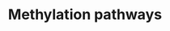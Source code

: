 ---
annotations:
- id: PW:0000432
  parent: regulatory pathway
  type: Pathway Ontology
  value: protein modification pathway
authors:
- MaintBot
- AlexanderPico
- Mkutmon
- Eweitz
description: ''
last-edited: 2021-05-21
organisms:
- Bos taurus
redirect_from:
- /index.php/Pathway:WP992
- /instance/WP992
- /instance/WP992_r117555
revision: r117555
schema-jsonld:
- '@context': https://schema.org/
  '@id': https://wikipathways.github.io/pathways/WP992.html
  '@type': Dataset
  creator:
    '@type': Organization
    name: WikiPathways
  description: ''
  keywords:
  - ATP
  - COMT
  - HNMT
  - INMT
  - L-Methionine
  - MAT1A
  - MAT2A
  - MAT2B
  - PNMT
  - Phosphate
  - S-Adenosylhomocysteine
  - S-Adenosylmethionine
  - TPMT
  license: CC0
  name: Methylation pathways
seo: CreativeWork
title: Methylation pathways
wpid: WP992
---